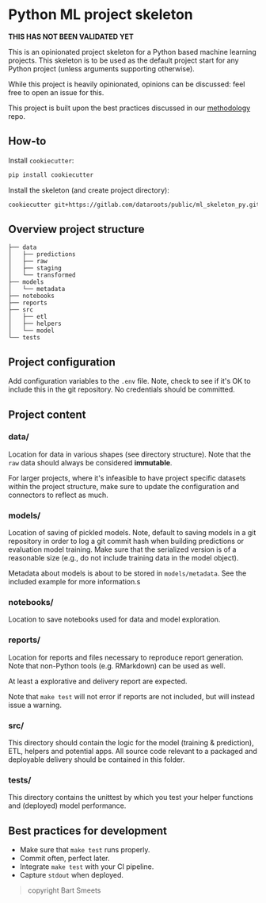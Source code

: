# Python ML project skeleton

**THIS HAS NOT BEEN VALIDATED YET**

This is an opinionated project skeleton for a Python based machine learning 
projects. This skeleton is to be used as the default project start for any
Python project (unless arguments supporting otherwise).

While this project is heavily opinionated, opinions can be discussed: 
feel free to open an issue for this.

This project is built upon the best practices discussed in 
our [methodology](https://gitlab.com/dataroots/public/methodology) repo.

## How-to

Install `cookiecutter`:

```sh
pip install cookiecutter
```

Install the skeleton (and create project directory):
```sh
cookiecutter git+https://gitlab.com/dataroots/public/ml_skeleton_py.git
```

## Overview project structure

```
├── data
│   ├── predictions
│   ├── raw
│   ├── staging
│   └── transformed
├── models
│   └── metadata
├── notebooks
├── reports
├── src
│   ├── etl
│   ├── helpers
│   └── model
└── tests

```

## Project configuration

Add configuration variables to the `.env` file. Note, check to see if it's OK
to include this in the git repository. No credentials should be committed.

## Project content

### data/

Location for data in various shapes (see directory structure). 
Note that the `raw` data should always be considered **immutable**.

For larger projects, where it's infeasible to have project specific datasets 
within the project structure, make sure to update the configuration and 
connectors to reflect as much.

### models/

Location of saving of pickled models. Note, default to saving models in a git
repository in order to log a git commit hash when building predictions or 
evaluation model training. Make sure that the serialized version is of a 
reasonable size (e.g., do not include training data in the model object).

Metadata about models is about to be stored in `models/metadata`. See the 
included example for more information.s

### notebooks/

Location to save notebooks used for data and model exploration.

### reports/

Location for reports and files necessary to reproduce report generation. 
Note that non-Python tools (e.g. RMarkdown) can be used as well.

At least a explorative and delivery report are expected.

Note that `make test` will not error if reports are not included, but will
instead issue a warning.

### src/

This directory should contain the logic for the model (training & prediction),
ETL, helpers and potential apps. All source code relevant to a packaged 
and deployable delivery should be contained in this folder. 

### tests/

This directory contains the unittest by which you test your helper functions 
and (deployed) model performance.

## Best practices for development

- Make sure that `make test` runs properly.
- Commit often, perfect later.
- Integrate `make test` with your CI pipeline.
- Capture `stdout` when deployed.


> copyright Bart Smeets
